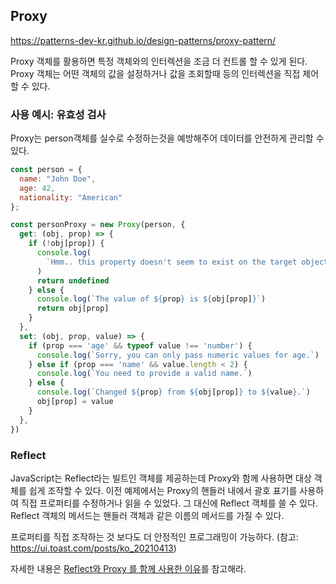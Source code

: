 ## Proxy

https://patterns-dev-kr.github.io/design-patterns/proxy-pattern/

Proxy 객체를 활용하면 특정 객체와의 인터렉션을 조금 더 컨트롤 할 수 있게 된다. Proxy 객체는 어떤 객체의 값을 설정하거나 값을 조회할때 등의 인터렉션을 직접 제어할 수 있다.

### 사용 예시: 유효성 검사

Proxy는 person객체를 실수로 수정하는것을 예방해주어 데이터를 안전하게 관리할 수 있다.

```js
const person = {
  name: "John Doe",
  age: 42,
  nationality: "American"
};

const personProxy = new Proxy(person, {
  get: (obj, prop) => {
    if (!obj[prop]) {
      console.log(
        `Hmm.. this property doesn't seem to exist on the target object`
      )
      return undefined
    } else {
      console.log(`The value of ${prop} is ${obj[prop]}`)
      return obj[prop]
    }
  },
  set: (obj, prop, value) => {
    if (prop === 'age' && typeof value !== 'number') {
      console.log(`Sorry, you can only pass numeric values for age.`)
    } else if (prop === 'name' && value.length < 2) {
      console.log(`You need to provide a valid name.`)
    } else {
      console.log(`Changed ${prop} from ${obj[prop]} to ${value}.`)
      obj[prop] = value
    }
  },
})
```

### Reflect

JavaScript는 Reflect라는 빌트인 객체를 제공하는데 Proxy와 함께 사용하면 대상 객체를 쉽게 조작할 수 있다.
이전 예제에서는 Proxy의 핸들러 내에서 괄호 표기를 사용하여 직접 프로퍼티를 수정하거나 읽을 수 있었다. 그 대신에 Reflect 객체를 쓸 수 있다.
Reflect 객체의 메서드는 핸들러 객체과 같은 이름의 메서드를 가질 수 있다.

프로퍼티를 직접 조작하는 것 보다도 더 안정적인 프로그래밍이 가능하다. (참고: https://ui.toast.com/posts/ko_20210413)

자세한 내용은 [Reflect와 Proxy 를 함께 사용한 이유](https://ui.toast.com/posts/ko_20210413#4-proxy%EC%97%90%EC%84%9C-reflect%EB%A5%BC-%EC%82%AC%EC%9A%A9%ED%95%98%EA%B2%8C%EB%90%9C-%EC%9D%B4%EC%9C%A0)를 참고해라.
